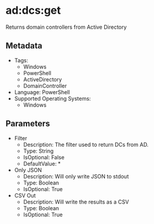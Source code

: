 <!-- region Generated -->
# ad:dcs:get

Returns domain controllers from Active Directory

## Metadata

- Tags:
  - Windows
  - PowerShell
  - ActiveDirectory
  - DomainController
- Language: PowerShell
- Supported Operating Systems:
  - Windows

## Parameters

- Filter
  - Description: The filter used to return DCs from AD.
  - Type: String
  - IsOptional: False
  - DefaultValue: *
- Only JSON
  - Description: Will only write JSON to stdout
  - Type: Boolean
  - IsOptional: True
- CSV Out
  - Description: Will write the results as a CSV
  - Type: Boolean
  - IsOptional: True
<!-- endregion -->
